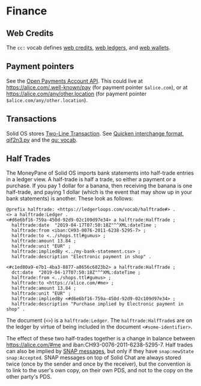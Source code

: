 # Finance
## Web Credits
The `cc:` vocab defines [web credits](https://webcredits.org/#example),
[web ledgers](https://webcredits.org/#example-0), and
[web wallets](https://webcredits.org/#example-1).

## Payment pointers
See the [Open Payments Account API](https://docs.openpayments.dev/accounts#get). This could
live at https://alice.com/.well-known/pay (for payment pointer `$alice.com`), or at
https://alice.com/any/other.location (for payment pointer `$alice.com/any/other.location`).

## Transactions
Solid OS stores [Two-Line Transaction](http://solid.github.io/solid-ui/examples/storybook/?path=/docs/widgets--two-line-transactions#twolinetransactions).
See [Quicken interchange format](https://www.w3.org/2000/10/swap/pim/qif-doc/QIF-doc.htm), [qif2n3.py](https://www.w3.org/2000/10/swap/pim/qif2n3.py) and 
the [qu: vocab](https://www.w3.org/2000/10/swap/pim/qif.n3).

## Half Trades

The MoneyPane of Solid OS imports bank statements into half-trade entries in a ledger view.
A half-trade is half a trade, so either a payment or a purchase. If you pay 1 dollar for
a banana, then receiving the banana is one half-trade, and paying 1 dollar (which is the
event that may show up in your bank statements) is another.
These look as follows:
```turtle
@prefix halftrade: <https://ledgerloops.com/vocab/halftrade#> .
<> a halftrade:Ledger .
<#d6e6bf16-759a-450d-92d9-02c109d97e34> a halftrade:HalfTrade ;
  halftrade:date  "2019-04-17T07:50:18Z"^^XML:dateTime ;
  halftrade:from <iban:CH93-0076-2011-6238-5295-7> ;
  halftrade:to <../shops.ttl#gumus> ;
  halftrade:amount 13.84 ;
  halftrade:unit "EUR" ;
  halftrade:impliedBy <../my-bank-statement.csv> ;
  halftrade:description "Electronic payment in shop" .

<#c1ed80a9-e7b1-4ba3-8877-a8656c6823b2> a halftrade:HalfTrade ;
  dct:date  "2019-04-17T07:50:18Z"^^XML:dateTime ;
  halftrade:from <../shops.ttl#gumus> ;
  halftrade:to <https://alice.com/#me> ;
  halftrade:amount 13.84 ;
  halftrade:unit "EUR" ;
  halftrade:impliedBy <#d6e6bf16-759a-450d-92d9-02c109d97e34> ;
  halftrade:description "Purchase implied by Electronic payment in shop" .
```

The document (`<>`) is a `halftrade:Ledger`.
The `halftrade:HalfTrade`s are on the ledger by virtue of being included in
the document `<#some-identifier>`.

The effect of these two half-trades together is a change in balance
between https://alice.com/#me and iban:CH93-0076-2011-6238-5295-7.
Half trades can also be implied by [SNAP messages](./chat.md#SNAP-messages), but
only if they have `snap:newState snap:Accepted`. SNAP messages on top of Solid Chat
are always stored twice (once by the sender and once by the receiver), but the convention
is to link to the user's own copy, on their own PDS, and not to the copy on the other
party's PDS.